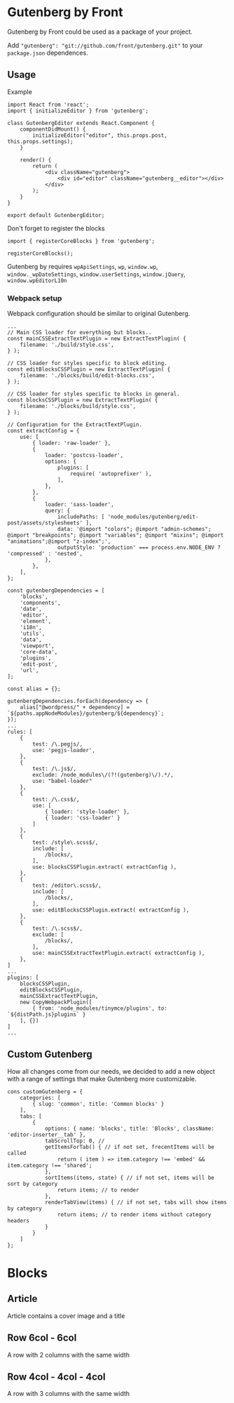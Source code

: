 # Gutenberg by Front

Gutenberg by Front could be used as a package of your project. 

Add `"gutenberg": "git://github.com/front/gutenberg.git"` to your `package.json` dependences.

## Usage

Example
```
import React from 'react';
import { initializeEditor } from 'gutenberg';

class GutenbergEditor extends React.Component {
	componentDidMount() {
		initializeEditor("editor", this.props.post, this.props.settings);
	}

	render() {
		return (
			<div className="gutenberg">
				<div id="editor" className="gutenberg__editor"></div>
			</div>
		);
	}
}

export default GutenbergEditor;
```

Don't forget to register the blocks
```
import { registerCoreBlocks } from 'gutenberg';

registerCoreBlocks();
```

Gutenberg by requires `wpApiSettings`, `wp`, `window.wp`, `window._wpDateSettings`, `window.userSettings`, `window.jQuery`, `window.wpEditorL10n`

### Webpack setup

Webpack configuration should be similar to original Gutenberg.

```
...
// Main CSS loader for everything but blocks..
const mainCSSExtractTextPlugin = new ExtractTextPlugin( {
	filename: './build/style.css',
} );

// CSS loader for styles specific to block editing.
const editBlocksCSSPlugin = new ExtractTextPlugin( {
	filename: './blocks/build/edit-blocks.css',
} );

// CSS loader for styles specific to blocks in general.
const blocksCSSPlugin = new ExtractTextPlugin( {
	filename: './blocks/build/style.css',
} );

// Configuration for the ExtractTextPlugin.
const extractConfig = {
	use: [
		{ loader: 'raw-loader' },
		{
			loader: 'postcss-loader',
			options: {
				plugins: [
					require( 'autoprefixer' ),
				],
			},
		},
		{
			loader: 'sass-loader',
			query: {
				includePaths: [ 'node_modules/gutenberg/edit-post/assets/stylesheets' ],
				data: '@import "colors"; @import "admin-schemes"; @import "breakpoints"; @import "variables"; @import "mixins"; @import "animations";@import "z-index";',
				outputStyle: 'production' === process.env.NODE_ENV ? 'compressed' : 'nested',
			},
		},
	],
};

const gutenbergDependencies = [
	'blocks',
	'components',
	'date',
	'editor',
	'element',
	'i18n',
	'utils',
	'data',
	'viewport',
	'core-data',
	'plugins',
	'edit-post',
 	'url',
];

const alias = {};

gutenbergDependencies.forEach(dependency => {
 	alias["@wordpress/" + dependency] = `${paths.appNodeModules}/gutenberg/${dependency}`;
});
...
rules: [
	{
		test: /\.pegjs/,
		use: 'pegjs-loader',
	},
	{
		test: /\.js$/,
		exclude: /node_modules\/(?!(gutenberg)\/).*/,
		use: "babel-loader"
	},
	{
		test: /\.css$/,
		use: [
			{ loader: 'style-loader' }, 
			{ loader: 'css-loader' }
		]
	},
	{
		test: /style\.scss$/,
		include: [
			/blocks/,
		],
		use: blocksCSSPlugin.extract( extractConfig ),
	},
	{
		test: /editor\.scss$/,
		include: [
			/blocks/,
		],
		use: editBlocksCSSPlugin.extract( extractConfig ),
	},
	{
		test: /\.scss$/,
		exclude: [
			/blocks/,
		],
		use: mainCSSExtractTextPlugin.extract( extractConfig ),
	},
]
...
plugins: [
	blocksCSSPlugin,
    editBlocksCSSPlugin,
    mainCSSExtractTextPlugin,
    new CopyWebpackPlugin([
		{ from: 'node_modules/tinymce/plugins', to: `${distPath.js}plugins` }
    ], {}) 
]
...
```

## Custom Gutenberg

How all changes come from our needs, we decided to add a new object with a range of settings that make Gutenberg more customizable.  

```
cons customGutenberg = {
	categories: [ 
		{ slug: 'common', title: 'Common blocks' }
	],
	tabs: [
		{
			options: { name: 'blocks', title: 'Blocks', className: 'editor-inserter__tab' },
			tabScrollTop: 0, //
			getItemsForTab() { // if not set, frecentItems will be called
				return ( item ) => item.category !== 'embed' && item.category !== 'shared';
			},
			sortItems(items, state) { // if not set, items will be sort by category
				return items; // to render 
			},
			renderTabView(items) { // if not set, tabs will show items by category
				return items; // to render items without category headers
			}
		}
	]
};
```

# Blocks
## Article
Article contains a cover image and a title

## Row 6col - 6col
A row with 2 columns with the same width

## Row 4col - 4col - 4col
A row with 3 columns with the same width